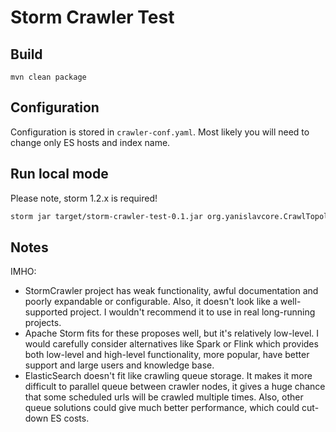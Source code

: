 # Storm Crawler Test

## Build

```shell script
mvn clean package
```

## Configuration 

Configuration is stored in `crawler-conf.yaml`. 
Most likely you will need to change only ES hosts and index name.

## Run local mode

Please note, storm 1.2.x is required!

``` sh
storm jar target/storm-crawler-test-0.1.jar org.yanislavcore.CrawlTopology -conf crawler-conf.yaml -local
```

## Notes

IMHO:

* StormCrawler project has weak functionality, awful documentation and poorly expandable or configurable. 
Also, it doesn't look like a well-supported project.
I wouldn't recommend it to use in real long-running projects.
* Apache Storm fits for these proposes well, but it's relatively low-level. 
I would carefully consider alternatives like Spark or Flink which provides both low-level and high-level functionality, 
more popular, have better support and large users and knowledge base.  
* ElasticSearch doesn't fit like crawling queue storage. It makes it more difficult to parallel queue between 
crawler nodes, it gives a huge chance that some scheduled urls will be crawled multiple times. 
Also, other queue solutions could give much better performance, which could cut-down ES costs. 